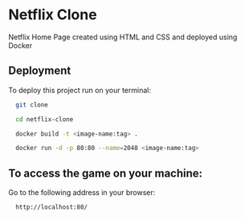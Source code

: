
# Netflix Clone

Netflix Home Page created using HTML and CSS and deployed using Docker






## Deployment

To deploy this project run on your terminal:

```bash
  git clone 
```
```bash
  cd netflix-clone
```
```bash
  docker build -t <image-name:tag> .
```
```bash
  docker run -d -p 80:80 --name=2048 <image-name:tag>
```



## To access the game on your machine:

Go to the following address in your browser:

```bash
  http://localhost:80/
```

